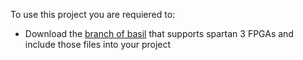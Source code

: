 To use this project you are requiered to:
- Download the [branch of basil](https://github.com/dschuechter/basil_MIO_backwards_compatible) that supports spartan 3 FPGAs and include those files into your project
